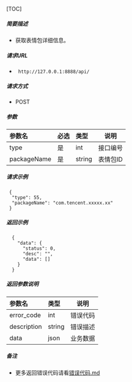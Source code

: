

[TOC]
    
##### 简要描述

- 获取表情包详细信息。

##### 请求URL
- ` http://127.0.0.1:8888/api/`
  
##### 请求方式
- POST 

##### 参数

| 参数名         | 必选 | 类型     | 说明    |   
|:------------|:---|:-------|-------|   
| type        | 是  | int    | 接口编号  |   
| packageName | 是  | string | 表情包ID |   

##### 请求示例

```
 {
  "type": 55,
  "packageName": "com.tencent.xxxxx.xx"
 } 
```

##### 返回示例 

``` 
  {
    "data": {
      "status": 0,
      "desc": "",
      "data": []
    }
  }
```

##### 返回参数说明 

| 参数名         | 类型     | 说明   |   
|:------------|:-------|------|   
| error_code  | int    | 错误代码 |   
| description | string | 错误描述 |   
| data        | json   | 业务数据 |   

##### 备注 

- 更多返回错误代码请看[错误代码.md](../错误代码.md)







